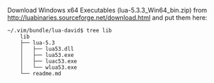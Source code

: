 Download Windows x64 Executables (lua-5.3.3_Win64_bin.zip) from http://luabinaries.sourceforge.net/download.html and put them here:

    ~/.vim/bundle/lua-david$ tree lib
        lib
        ├── lua-5.3
        │   ├── lua53.dll
        │   ├── lua53.exe
        │   ├── luac53.exe
        │   └── wlua53.exe
        └── readme.md
